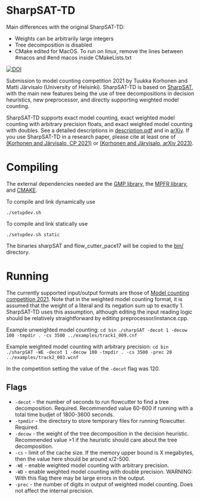 # SharpSAT-TD

Main differences with the original SharpSAT-TD:
- Weights can be arbitrarily large integers
- Tree decomposition is disabled
- CMake edited for MacOS. To run on linux, remove the lines between #macos and #end macos inside CMakeLists.txt

[![DOI](https://zenodo.org/badge/DOI/10.5281/zenodo.4880703.svg)](https://doi.org/10.5281/zenodo.4880703)

Submission to model counting competition 2021 by Tuukka Korhonen and Matti Järvisalo (University of Helsinki).
SharpSAT-TD is based on [SharpSAT](https://github.com/marcthurley/sharpSAT), with the main new features being the use of tree decompositions in decision heuristics, new preprocessor, and directly supporting weighted model counting.


SharpSAT-TD supports exact model counting, exact weighted model counting with arbitrary precision floats, and exact weighted model counting with doubles.
See a detailed descriptions in [description.pdf](https://github.com/Laakeri/sharpsat-td/blob/main/description.pdf) and in [arXiv](https://arxiv.org/abs/2308.15819).
If you use SharpSAT-TD in a research paper, please cite at least one of [(Korhonen and Järvisalo, CP 2021)](https://drops.dagstuhl.de/entities/document/10.4230/LIPIcs.CP.2021.8) or [(Korhonen and Järvisalo, arXiv 2023)](https://arxiv.org/abs/2308.15819).


# Compiling

The external dependencies needed are the [GMP library](https://gmplib.org/), the [MPFR library](https://www.mpfr.org/), and [CMAKE](https://cmake.org/).

To compile and link dynamically use

``./setupdev.sh``

To compile and link statically use

``./setupdev.sh static``


The binaries sharpSAT and flow_cutter_pace17 will be copied to the [bin/](https://github.com/Laakeri/sharpsat-td/tree/main/bin) directory.

# Running

The currently supported input/output formats are those of [Model counting competition 2021](https://mccompetition.org/assets/files/2021/competition2021.pdf). Note that in the weighted model counting format, it is assumed that the weight of a literal and its negation sum up to exactly 1. SharpSAT-TD uses this assumption, although editing the input reading logic should be relatively straightforward by editing preprocessor/instance.cpp.


Example unweighted model counting:
`cd bin`
`./sharpSAT -decot 1 -decow 100 -tmpdir . -cs 3500 ../examples/track1_009.cnf`


Example weighted model counting with arbitrary precision:
`cd bin`
`./sharpSAT -WE -decot 1 -decow 100 -tmpdir . -cs 3500 -prec 20 ../examples/track2_003.wcnf`


In the competition setting the value of the `-decot` flag was 120.

## Flags

- `-decot` - the number of seconds to run flowcutter to find a tree decomposition. Required. Recommended value 60-600 if running with a total time budjet of 1800-3600 seconds.
- `-tpmdir` - the directory to store temporary files for running flowcutter. Required.
- `-decow` - the weight of the tree decomposition in the decision heuristic. Recommended value >1 if the heuristic should care about the tree decomposition.
- `-cs` - limit of the cache size. If the memory upper bound is X megabytes, then the value here should be around x/2-500.
- `-WE` - enable weighted model counting with arbitrary precision.
- `-WD` - enable weighted model counting with double precision. WARNING: With this flag there may be large errors in the output.
- `-prec` - the number of digits in output of weighted model counting. Does not affect the internal precision.
